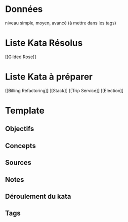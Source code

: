 # Données
niveau simple, moyen, avancé (à mettre dans les tags)

# Liste Kata Résolus
[[Gilded Rose]]

# Liste Kata à préparer
[[Billing Refactoring]]
[[Stack]]
[[Trip Service]]
[[Election]]

# Template
## Objectifs


## Concepts


## Sources


## Notes

## Déroulement du kata

## Tags
